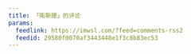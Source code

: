 ```yaml
---
title: 「衛斯理」的评论
params:
  feedlink: https://imwsl.com/?feed=comments-rss2
  feedid: 29580f0070af3443448e1f3c8b83ec53
---
```

